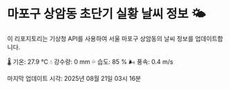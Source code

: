 
# 마포구 상암동 초단기 실황 날씨 정보 🌤️

이 리포지토리는 기상청 API를 사용하여 서울 마포구 상암동의 날씨 정보를 업데이트합니다. 

🌡️ 기온: 27.9 ℃
💧 강수량: 0 mm
💦 습도: 85 %
🌬️ 풍속: 0.4 m/s

마지막 업데이트 시각: 2025년 08월 21일 03시 16분    
